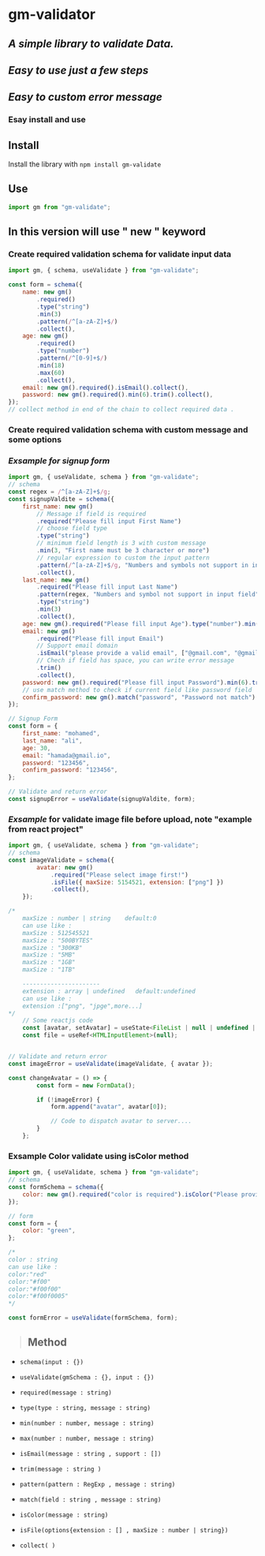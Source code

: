 # **gm-validator**

## _A simple library to validate Data._

## _Easy to use just a few steps_

## _Easy to custom error message_

### Esay install and use

## **Install**

Install the library with `npm install gm-validate`

## **Use**

```javascript
import gm from "gm-validate";
```

## In this version will use " new " keyword

### Create required validation schema for validate input data

```javascript
import gm, { schema, useValidate } from "gm-validate";

const form = schema({
    name: new gm()
        .required()
        .type("string")
        .min(3)
        .pattern(/^[a-zA-Z]+$/)
        .collect(),
    age: new gm()
        .required()
        .type("number")
        .pattern(/^[0-9]+$/)
        .min(18)
        .max(60)
        .collect(),
    email: new gm().required().isEmail().collect(),
    password: new gm().required().min(6).trim().collect(),
});
// collect method in end of the chain to collect required data .
```

### **Create required validation schema with custom message and some options**

### _*Exsample* for signup form_

```javascript
import gm, { useValidate, schema } from "gm-validate";
// schema
const regex = /^[a-zA-Z]+$/g;
const signupValdite = schema({
    first_name: new gm()
        // Message if field is required
        .required("Please fill input First Name")
        // choose field type
        .type("string")
        // minimum field length is 3 with custom message
        .min(3, "First name must be 3 character or more")
        // regular expression to custom the input pattern
        .pattern(/^[a-zA-Z]+$/g, "Numbers and symbols not support in input field")
        .collect(),
    last_name: new gm()
        .required("Please fill input Last Name")
        .pattern(regex, "Numbers and symbol not support in input field")
        .type("string")
        .min(3)
        .collect(),
    age: new gm().required("Please fill input Age").type("number").min(18, "Age must be +18").collect(),
    email: new gm()
        .required("Please fill input Email")
        // Support email domain
        .isEmail("please provide a valid email", ["@gmail.com", "@gmail.io", "@hotmail.com"])
        // Chech if field has space, you can write error message
        .trim()
        .collect(),
    password: new gm().required("Please fill input Password").min(6).trim().collect(),
    // use match method to check if current field like password field
    confirm_password: new gm().match("password", "Password not match").collect(),
});

// Signup Form
const form = {
    first_name: "mohamed",
    last_name: "ali",
    age: 30,
    email: "hamada@gmail.io",
    password: "123456",
    confirm_password: "123456",
};

// Validate and return error
const signupError = useValidate(signupValdite, form);
```

### _Exsample_ for validate image file before upload, note "example from react project"

```javascript
import gm, { useValidate, schema } from "gm-validate";
// schema
const imageValidate = schema({
        avatar: new gm()
            .required("Please select image first!")
            .isFile({ maxSize: 5154521, extension: ["png"] })
            .collect(),
    });

/*
    maxSize : number | string    default:0
    can use like :
    maxSize : 512545521
    maxSize : "500BYTES"
    maxSize : "300KB"
    maxSize : "5MB"
    maxSize : "1GB"
    maxSize : "1TB"

    ----------------------
    extension : array | undefined   default:undefined
    can use like :
    extension :["png", "jpge",more...]
*/
    // Some reactjs code
    const [avatar, setAvatar] = useState<FileList | null | undefined | any>();
    const file = useRef<HTMLInputElement>(null);


// Validate and return error
const imageError = useValidate(imageValidate, { avatar });

const changeAvatar = () => {
        const form = new FormData();

        if (!imageError) {
            form.append("avatar", avatar[0]);

            // Code to dispatch avatar to server....
        }
    };

```

### Exsample Color validate using isColor method

```javascript
import gm, { useValidate, schema } from "gm-validate";
// schema
const formSchema = schema({
    color: new gm().required("color is required").isColor("Please provid a valid color").collect(),
});

// form
const form = {
    color: "green",
};

/*
color : string
can use like :
color:"red"
color:"#f00"
color:"#f00f00"
color:"#f00f0005"
*/

const formError = useValidate(formSchema, form);
```

> ## **Method**

-   `schema(input : {})`

-   `useValidate(gmSchema : {}, input : {})`

-   `required(message : string)`

-   `type(type : string, message : string)`

-   `min(number : number, message : string)`

-   `max(number : number, message : string)`

-   `isEmail(message : string , support : [])`

-   `trim(message : string )`

-   `pattern(pattern : RegExp , message : string)`

-   `match(field : string , message : string)`

-   `isColor(message : string)`

-   `isFile(options{extension : [] , maxSize : number | string})`

-   `collect( )`
